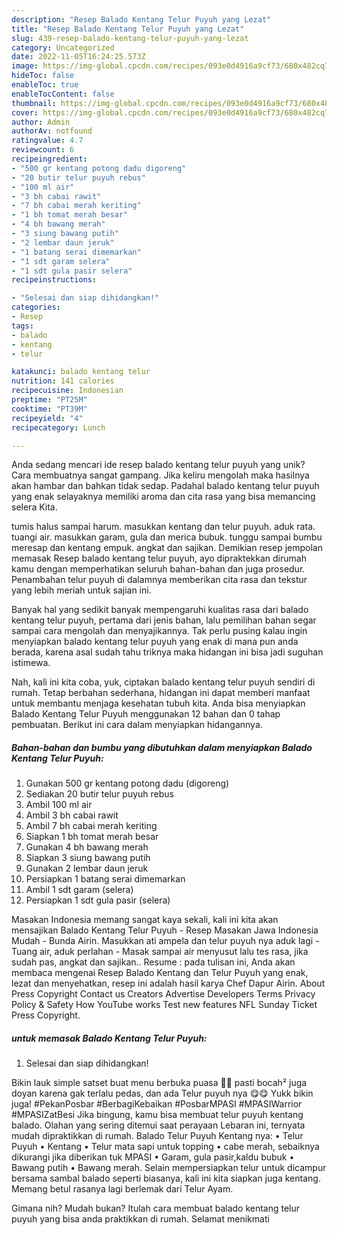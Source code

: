 ```yaml
---
description: "Resep Balado Kentang Telur Puyuh yang Lezat"
title: "Resep Balado Kentang Telur Puyuh yang Lezat"
slug: 439-resep-balado-kentang-telur-puyuh-yang-lezat
category: Uncategorized
date: 2022-11-05T16:24:25.573Z
image: https://img-global.cpcdn.com/recipes/093e0d4916a9cf73/680x482cq70/balado-kentang-telur-puyuh-foto-resep-utama.jpg
hideToc: false
enableToc: true
enableTocContent: false
thumbnail: https://img-global.cpcdn.com/recipes/093e0d4916a9cf73/680x482cq70/balado-kentang-telur-puyuh-foto-resep-utama.jpg
cover: https://img-global.cpcdn.com/recipes/093e0d4916a9cf73/680x482cq70/balado-kentang-telur-puyuh-foto-resep-utama.jpg
author: Admin
authorAv: notfound
ratingvalue: 4.7
reviewcount: 6
recipeingredient:
- "500 gr kentang potong dadu digoreng"
- "20 butir telur puyuh rebus"
- "100 ml air"
- "3 bh cabai rawit"
- "7 bh cabai merah keriting"
- "1 bh tomat merah besar"
- "4 bh bawang merah"
- "3 siung bawang putih"
- "2 lembar daun jeruk"
- "1 batang serai dimemarkan"
- "1 sdt garam selera"
- "1 sdt gula pasir selera"
recipeinstructions:

- "Selesai dan siap dihidangkan!"
categories:
- Resep
tags:
- balado
- kentang
- telur

katakunci: balado kentang telur 
nutrition: 141 calories
recipecuisine: Indonesian
preptime: "PT25M"
cooktime: "PT39M"
recipeyield: "4"
recipecategory: Lunch

---
```





Anda sedang mencari ide resep balado kentang telur puyuh yang unik? Cara membuatnya sangat gampang. Jika keliru mengolah maka hasilnya akan hambar dan bahkan tidak sedap. Padahal balado kentang telur puyuh yang enak selayaknya memiliki aroma dan cita rasa yang bisa memancing selera Kita.





tumis halus sampai harum. masukkan kentang dan telur puyuh. aduk rata. tuangi air. masukkan garam, gula dan merica bubuk. tunggu sampai bumbu meresap dan kentang empuk. angkat dan sajikan. Demikian resep jempolan memasak Resep balado kentang telur puyuh, ayo dipraktekkan dirumah kamu dengan memperhatikan seluruh bahan-bahan dan juga prosedur. Penambahan telur puyuh di dalamnya memberikan cita rasa dan tekstur yang lebih meriah untuk sajian ini.

Banyak hal yang sedikit banyak mempengaruhi kualitas rasa dari balado kentang telur puyuh, pertama dari jenis bahan, lalu pemilihan bahan segar sampai cara mengolah dan menyajikannya. Tak perlu pusing kalau ingin menyiapkan balado kentang telur puyuh yang enak di mana pun anda berada, karena asal sudah tahu triknya maka hidangan ini bisa jadi suguhan istimewa.






Nah, kali ini kita coba, yuk, ciptakan balado kentang telur puyuh sendiri di rumah. Tetap berbahan sederhana, hidangan ini dapat memberi manfaat untuk membantu menjaga kesehatan tubuh kita. Anda bisa menyiapkan Balado Kentang Telur Puyuh menggunakan 12 bahan dan 0 tahap pembuatan. Berikut ini cara dalam menyiapkan hidangannya.

<!--inarticleads1-->

##### Bahan-bahan dan bumbu yang dibutuhkan dalam menyiapkan Balado Kentang Telur Puyuh:

1. Gunakan 500 gr kentang potong dadu (digoreng)
1. Sediakan 20 butir telur puyuh rebus
1. Ambil 100 ml air
1. Ambil 3 bh cabai rawit
1. Ambil 7 bh cabai merah keriting
1. Siapkan 1 bh tomat merah besar
1. Gunakan 4 bh bawang merah
1. Siapkan 3 siung bawang putih
1. Gunakan 2 lembar daun jeruk
1. Persiapkan 1 batang serai dimemarkan
1. Ambil 1 sdt garam (selera)
1. Persiapkan 1 sdt gula pasir (selera)


Masakan Indonesia memang sangat kaya sekali, kali ini kita akan mensajikan Balado Kentang Telur Puyuh - Resep Masakan Jawa Indonesia Mudah - Bunda Airin. Masukkan ati ampela dan telur puyuh nya aduk lagi - Tuang air, aduk perlahan - Masak sampai air menyusut lalu tes rasa, jika sudah pas, angkat dan sajikan.. Resume : pada tulisan ini, Anda akan membaca mengenai Resep Balado Kentang dan Telur Puyuh yang enak, lezat dan menyehatkan, resep ini adalah hasil karya Chef Dapur Airin. About Press Copyright Contact us Creators Advertise Developers Terms Privacy Policy &amp; Safety How YouTube works Test new features NFL Sunday Ticket Press Copyright. 

<!--inarticleads2-->

#####  untuk memasak Balado Kentang Telur Puyuh:


1. Selesai dan siap dihidangkan!

Bikin lauk simple satset buat menu berbuka puasa 🥰🥰 pasti bocah² juga doyan karena gak terlalu pedas, dan ada Telur puyuh nya 😋😋 Yukk bikin juga! #PekanPosbar #BerbagiKebaikan #PosbarMPASI #MPASIWarrior #MPASIZatBesi Jika bingung, kamu bisa membuat telur puyuh kentang balado. Olahan yang sering ditemui saat perayaan Lebaran ini, ternyata mudah dipraktikkan di rumah. Balado Telur Puyuh Kentang nya: • Telur Puyuh • Kentang • Telur mata sapi untuk topping • cabe merah, sebaiknya dikurangi jika diberikan tuk MPASI • Garam, gula pasir,kaldu bubuk • Bawang putih • Bawang merah. Selain mempersiapkan telur untuk dicampur bersama sambal balado seperti biasanya, kali ini kita siapkan juga kentang. Memang betul rasanya lagi berlemak dari Telur Ayam. 

Gimana nih? Mudah bukan? Itulah cara membuat balado kentang telur puyuh yang bisa anda praktikkan di rumah. Selamat menikmati

